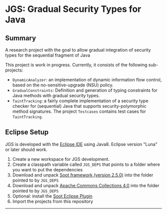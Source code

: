 # JGS: Gradual Security Types for Java

## Summary

A research project with the goal to allow gradual integration of security types for the sequential fragment of Java 

This project is work in progress. Currently, it consists of the following sub-projects:

- `DynamicAnalyzer`: an implementation of dynamic information flow
  control, based on the no-sensitive-upgrade (NSU) policy.
- `GradualConstraints`: Definition and generation of typing
  constraints for Java methods with gradual security types.
- `TaintTracking`: a fairly complete implementation of a security type
  checker for (sequential) Java that supports security-polymorphic
  method signatures. The project `Testcases` contains test cases for
  `TaintTracking`.

## Eclipse Setup 
JGS is developed with the [Eclipse IDE][1] using Java8. Eclipse version "Luna" or later should work. 

1. Create a new workspace for JGS development.
2. Create a classpath variable called `JGS_DEPS` that points to a folder where you want to put the dependencies
3. Download and unpack [Soot framework (version 2.5.0)][2] into the folder pointed to by `JGS_DEPS`
4. Download and unpack [Apache Commons Collections 4.0][4] into the folder pointed to by `JGS_DEPS`
5. Optional: install the [Soot Eclipse Plugin][3]
6. Import the projects from this repository

-----

[1]: http://www.eclipse.org/downloads/ "Eclipse Downloads"
[2]: https://www.sable.mcgill.ca/soot/soot_download.html "Download Soot Framework"
[3]: http://www.sable.mcgill.ca/soot/eclipse/updates/index.html "Download Soot Eclipse plugin"
[4]: https://commons.apache.org/proper/commons-collections/javadocs/api-release/index.html "Download Apache Commons Collections 4.0"
